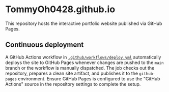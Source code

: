 # TommyOh0428.github.io

This repository hosts the interactive portfolio website published via GitHub Pages.

## Continuous deployment

A GitHub Actions workflow in [`.github/workflows/deploy.yml`](.github/workflows/deploy.yml) automatically deploys the site to GitHub Pages whenever changes are pushed to the `main` branch or the workflow is manually dispatched. The job checks out the repository, prepares a clean site artifact, and publishes it to the `github-pages` environment. Ensure GitHub Pages is configured to use the "GitHub Actions" source in the repository settings to complete the setup.
